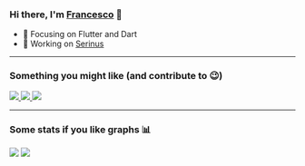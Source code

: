 ### Hi there, I'm [Francesco][website] 👋

- 🌱 Focusing on Flutter and Dart
- 🐤 Working on [Serinus](https://github.com/serinus-nest)

---

### Something you might like (and contribute to 😉)

<a href="https://github.com/francescovallone/serinus">
<picture>
<source 
  srcset="https://github-readme-stats.vercel.app/api/pin?username=francescovallone&repo=serinus&hide_border=true&theme=tokyonight"
  media="(prefers-color-scheme: dark)"
/>
<source
  srcset="https://github-readme-stats.vercel.app/api/pin?username=francescovallone&repo=serinus&hide_border=true"
  media="(prefers-color-scheme: light), (prefers-color-scheme: no-preference)"
/>
<img src="https://github-readme-stats.vercel.app/api/pin?username=francescovallone&repo=serinus&hide_border=true&layout=compact" />
</picture>
 </a>

 <a href="https://github.com/francescovallone/acanthis">
<picture>
<source 
  srcset="https://github-readme-stats.vercel.app/api/pin?username=francescovallone&repo=acanthis&hide_border=true&theme=tokyonight"
  media="(prefers-color-scheme: dark)"
/>
<source
  srcset="https://github-readme-stats.vercel.app/api/pin?username=francescovallone&repo=acanthis&hide_border=true"
  media="(prefers-color-scheme: light), (prefers-color-scheme: no-preference)"
/>
<img src="https://github-readme-stats.vercel.app/api/pin?username=francescovallone&repo=acanthis&hide_border=true&layout=compact" />
</picture>
 </a>

 <a href="https://github.com/francescovallone/flutter-glyph-kit">
<picture>
<source 
  srcset="https://github-readme-stats.vercel.app/api/pin?username=francescovallone&repo=flutter-glyph-kit&hide_border=true&theme=tokyonight"
  media="(prefers-color-scheme: dark)"
/>
<source
  srcset="https://github-readme-stats.vercel.app/api/pin?username=francescovallone&repo=flutter-glyph-kit&hide_border=true"
  media="(prefers-color-scheme: light), (prefers-color-scheme: no-preference)"
/>
<img src="https://github-readme-stats.vercel.app/api/pin?username=francescovallone&repo=flutter-glyph-kit&hide_border=true&layout=compact" />
</picture>
 </a>

---

### Some stats if you like graphs 📊

<picture>
<source 
  srcset="https://github-readme-stats.vercel.app/api?username=francescovallone&show_icons=true&hide_border=true&theme=tokyonight"
  media="(prefers-color-scheme: dark)"
/>
<source
  srcset="https://github-readme-stats.vercel.app/api?username=francescovallone&show_icons=true&hide_border=true"
  media="(prefers-color-scheme: light), (prefers-color-scheme: no-preference)"
/>
<img src="https://github-readme-stats.vercel.app/api?username=francescovallone&show_icons=true&hide_border=true" />
</picture>
<picture>
<source 
  srcset="https://github-readme-stats.vercel.app/api/top-langs?username=francescovallone&layout=compact&hide_border=true&theme=tokyonight"
  media="(prefers-color-scheme: dark)"
/>
<source
  srcset="https://github-readme-stats.vercel.app/api/top-langs?username=francescovallone&layout=compact&hide_border=true"
  media="(prefers-color-scheme: light), (prefers-color-scheme: no-preference)"
/>
<img src="https://github-readme-stats.vercel.app/api/top-langs?username=francescovallone&hide_border=true&layout=compact" />
</picture>



[website]: https://francescovll.com
[serinus]: https://github.com/francescovallone/serinus
